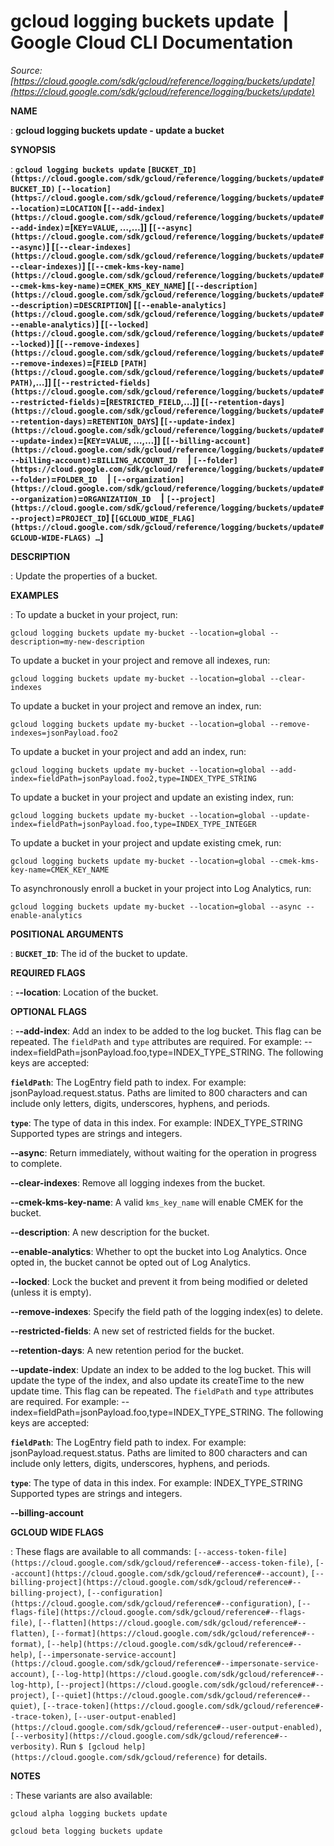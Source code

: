# gcloud logging buckets update  |  Google Cloud CLI Documentation

*Source: [https://cloud.google.com/sdk/gcloud/reference/logging/buckets/update](https://cloud.google.com/sdk/gcloud/reference/logging/buckets/update)*

**NAME**

: **gcloud logging buckets update - update a bucket**

**SYNOPSIS**

: **`gcloud logging buckets update` `[BUCKET_ID](https://cloud.google.com/sdk/gcloud/reference/logging/buckets/update#BUCKET_ID)` `[--location](https://cloud.google.com/sdk/gcloud/reference/logging/buckets/update#--location)`=`LOCATION` [`[--add-index](https://cloud.google.com/sdk/gcloud/reference/logging/buckets/update#--add-index)`=[`KEY`=`VALUE`, …,…]] [`[--async](https://cloud.google.com/sdk/gcloud/reference/logging/buckets/update#--async)`] [`[--clear-indexes](https://cloud.google.com/sdk/gcloud/reference/logging/buckets/update#--clear-indexes)`] [`[--cmek-kms-key-name](https://cloud.google.com/sdk/gcloud/reference/logging/buckets/update#--cmek-kms-key-name)`=`CMEK_KMS_KEY_NAME`] [`[--description](https://cloud.google.com/sdk/gcloud/reference/logging/buckets/update#--description)`=`DESCRIPTION`] [`[--enable-analytics](https://cloud.google.com/sdk/gcloud/reference/logging/buckets/update#--enable-analytics)`] [`[--locked](https://cloud.google.com/sdk/gcloud/reference/logging/buckets/update#--locked)`] [`[--remove-indexes](https://cloud.google.com/sdk/gcloud/reference/logging/buckets/update#--remove-indexes)`=[`FIELD` `[PATH](https://cloud.google.com/sdk/gcloud/reference/logging/buckets/update#PATH)`,…]] [`[--restricted-fields](https://cloud.google.com/sdk/gcloud/reference/logging/buckets/update#--restricted-fields)`=[`RESTRICTED_FIELD`,…]] [`[--retention-days](https://cloud.google.com/sdk/gcloud/reference/logging/buckets/update#--retention-days)`=`RETENTION_DAYS`] [`[--update-index](https://cloud.google.com/sdk/gcloud/reference/logging/buckets/update#--update-index)`=[`KEY`=`VALUE`, …,…]] [`[--billing-account](https://cloud.google.com/sdk/gcloud/reference/logging/buckets/update#--billing-account)`=`BILLING_ACCOUNT_ID`     | `[--folder](https://cloud.google.com/sdk/gcloud/reference/logging/buckets/update#--folder)`=`FOLDER_ID`     | `[--organization](https://cloud.google.com/sdk/gcloud/reference/logging/buckets/update#--organization)`=`ORGANIZATION_ID`     | `[--project](https://cloud.google.com/sdk/gcloud/reference/logging/buckets/update#--project)`=`PROJECT_ID`] [`[GCLOUD_WIDE_FLAG](https://cloud.google.com/sdk/gcloud/reference/logging/buckets/update#GCLOUD-WIDE-FLAGS) …`]**

**DESCRIPTION**

: Update the properties of a bucket.

**EXAMPLES**

: To update a bucket in your project, run:

```
gcloud logging buckets update my-bucket --location=global --description=my-new-description
```

To update a bucket in your project and remove all indexes, run:

```
gcloud logging buckets update my-bucket --location=global --clear-indexes
```

To update a bucket in your project and remove an index, run:

```
gcloud logging buckets update my-bucket --location=global --remove-indexes=jsonPayload.foo2
```

To update a bucket in your project and add an index, run:

```
gcloud logging buckets update my-bucket --location=global --add-index=fieldPath=jsonPayload.foo2,type=INDEX_TYPE_STRING
```

To update a bucket in your project and update an existing index, run:

```
gcloud logging buckets update my-bucket --location=global --update-index=fieldPath=jsonPayload.foo,type=INDEX_TYPE_INTEGER
```

To update a bucket in your project and update existing cmek, run:

```
gcloud logging buckets update my-bucket --location=global --cmek-kms-key-name=CMEK_KEY_NAME
```

To asynchronously enroll a bucket in your project into Log Analytics, run:

```
gcloud logging buckets update my-bucket --location=global --async --enable-analytics
```

**POSITIONAL ARGUMENTS**

: **`BUCKET_ID`**:
The id of the bucket to update.

**REQUIRED FLAGS**

: **--location**:
Location of the bucket.

**OPTIONAL FLAGS**

: **--add-index**:
Add an index to be added to the log bucket. This flag can be repeated. The
``fieldPath`` and
``type`` attributes are required. For example:
--index=fieldPath=jsonPayload.foo,type=INDEX_TYPE_STRING. The following keys are
accepted:

**`fieldPath`**:
The LogEntry field path to index. For example: jsonPayload.request.status. Paths
are limited to 800 characters and can include only letters, digits, underscores,
hyphens, and periods.

**`type`**:
The type of data in this index. For example: INDEX_TYPE_STRING Supported types
are strings and integers.

**--async**:
Return immediately, without waiting for the operation in progress to complete.

**--clear-indexes**:
Remove all logging indexes from the bucket.

**--cmek-kms-key-name**:
A valid `kms_key_name` will enable CMEK for the bucket.

**--description**:
A new description for the bucket.

**--enable-analytics**:
Whether to opt the bucket into Log Analytics. Once opted in, the bucket cannot
be opted out of Log Analytics.

**--locked**:
Lock the bucket and prevent it from being modified or deleted (unless it is
empty).

**--remove-indexes**:
Specify the field path of the logging index(es) to delete.

**--restricted-fields**:
A new set of restricted fields for the bucket.

**--retention-days**:
A new retention period for the bucket.

**--update-index**:
Update an index to be added to the log bucket. This will update the type of the
index, and also update its createTime to the new update time. This flag can be
repeated. The ``fieldPath`` and
``type`` attributes are required. For example:
--index=fieldPath=jsonPayload.foo,type=INDEX_TYPE_STRING. The following keys are
accepted:

**`fieldPath`**:
The LogEntry field path to index. For example: jsonPayload.request.status. Paths
are limited to 800 characters and can include only letters, digits, underscores,
hyphens, and periods.

**`type`**:
The type of data in this index. For example: INDEX_TYPE_STRING Supported types
are strings and integers.

**--billing-account**

**GCLOUD WIDE FLAGS**

: These flags are available to all commands: `[--access-token-file](https://cloud.google.com/sdk/gcloud/reference#--access-token-file)`,
`[--account](https://cloud.google.com/sdk/gcloud/reference#--account)`, `[--billing-project](https://cloud.google.com/sdk/gcloud/reference#--billing-project)`,
`[--configuration](https://cloud.google.com/sdk/gcloud/reference#--configuration)`,
`[--flags-file](https://cloud.google.com/sdk/gcloud/reference#--flags-file)`,
`[--flatten](https://cloud.google.com/sdk/gcloud/reference#--flatten)`, `[--format](https://cloud.google.com/sdk/gcloud/reference#--format)`, `[--help](https://cloud.google.com/sdk/gcloud/reference#--help)`, `[--impersonate-service-account](https://cloud.google.com/sdk/gcloud/reference#--impersonate-service-account)`,
`[--log-http](https://cloud.google.com/sdk/gcloud/reference#--log-http)`,
`[--project](https://cloud.google.com/sdk/gcloud/reference#--project)`, `[--quiet](https://cloud.google.com/sdk/gcloud/reference#--quiet)`, `[--trace-token](https://cloud.google.com/sdk/gcloud/reference#--trace-token)`, `[--user-output-enabled](https://cloud.google.com/sdk/gcloud/reference#--user-output-enabled)`,
`[--verbosity](https://cloud.google.com/sdk/gcloud/reference#--verbosity)`.
Run `$ [gcloud help](https://cloud.google.com/sdk/gcloud/reference)` for details.

**NOTES**

: These variants are also available:

```
gcloud alpha logging buckets update
```

```
gcloud beta logging buckets update
```